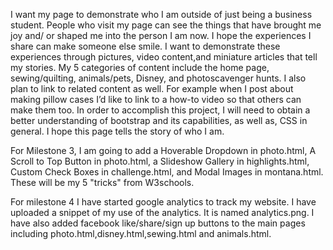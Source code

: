 I want my page to demonstrate who I am outside of just being a business student. People who visit my page can see the things that have brought me joy and/ or shaped me into the person I am now. I hope the experiences I share can make someone else smile. I want to demonstrate these experiences through pictures, video content,and miniature articles that tell my stories. My 5 categories of content include the home page, sewing/quilting, animals/pets, Disney, and photoscavenger hunts. I also plan to link to related content as well. For example when I post about making pillow cases I’d like to link to a how-to video so that others can make them too. In order to accomplish this project, I will need to obtain a better understanding of bootstrap and its capabilities, as well as, CSS in general. I hope this page tells the story of who I am. 

For Milestone 3, I am going to add a Hoverable Dropdown in photo.html, A Scroll to Top Button in photo.html, a Slideshow Gallery in highlights.html, Custom Check Boxes in challenge.html, and Modal Images in montana.html. These will be my 5 "tricks" from W3schools.

For milestone 4 I have started google analytics to track my website. I have uploaded a snippet of my use of the analytics. It is named analytics.png. I have also added facebook like/share/sign up buttons to the main pages including photo.html,disney.html,sewing.html and animals.html.
